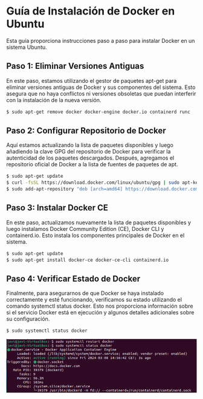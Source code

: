 # Guía de Instalación de Docker en Ubuntu

Esta guía proporciona instrucciones paso a paso para instalar Docker en un sistema Ubuntu.

## Paso 1: Eliminar Versiones Antiguas
En este paso, estamos utilizando el gestor de paquetes apt-get para eliminar versiones antiguas de Docker y sus componentes del sistema. Esto asegura que no haya conflictos ni versiones obsoletas que puedan interferir con la instalación de la nueva versión.
```bash
$ sudo apt-get remove docker docker-engine docker.io containerd runc
```

## Paso 2: Configurar Repositorio de Docker
Aquí estamos actualizando la lista de paquetes disponibles y luego añadiendo la clave GPG del repositorio de Docker para verificar la autenticidad de los paquetes descargados. Después, agregamos el repositorio oficial de Docker a la lista de fuentes de paquetes de apt.
```bash
$ sudo apt-get update
$ curl -fsSL https://download.docker.com/linux/ubuntu/gpg | sudo apt-key add -
$ sudo add-apt-repository "deb [arch=amd64] https://download.docker.com/linux/ubuntu $(lsb_release -cs) stable"
```

## Paso 3: Instalar Docker CE
En este paso, actualizamos nuevamente la lista de paquetes disponibles y luego instalamos Docker Community Edition (CE), Docker CLI y containerd.io. Esto instala los componentes principales de Docker en el sistema.
```bash
$ sudo apt-get update
$ sudo apt-get install docker-ce docker-ce-cli containerd.io
```

## Paso 4: Verificar Estado de Docker
Finalmente, para asegurarnos de que Docker se haya instalado correctamente y esté funcionando, verificamos su estado utilizando el comando systemctl status docker. Esto nos proporciona información sobre si el servicio Docker está en ejecución y algunos detalles adicionales sobre su configuración.
```bash
$ sudo systemctl status docker
```  
![Docker prueba image ls](./fotos/ej1/f1-1.png)
